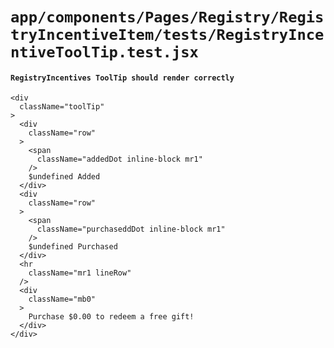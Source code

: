 # `app/components/Pages/Registry/RegistryIncentiveItem/tests/RegistryIncentiveToolTip.test.jsx`

#### `RegistryIncentives ToolTip should render correctly`

```
<div
  className="toolTip"
>
  <div
    className="row"
  >
    <span
      className="addedDot inline-block mr1"
    />
    $undefined Added
  </div>
  <div
    className="row"
  >
    <span
      className="purchaseddDot inline-block mr1"
    />
    $undefined Purchased
  </div>
  <hr
    className="mr1 lineRow"
  />
  <div
    className="mb0"
  >
    Purchase $0.00 to redeem a free gift!
  </div>
</div>
```


